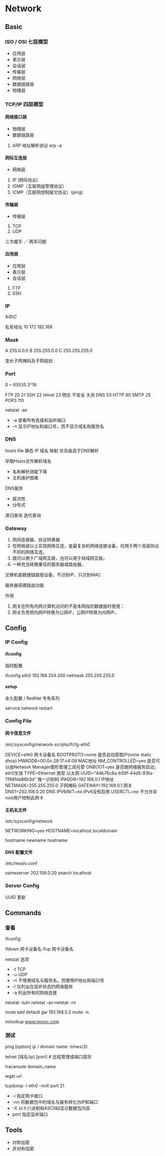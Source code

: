 # Network

## Basic

### ISO / OSI 七层模型

- 应用层
- 表示层
- 会话层
- 传输层
- 网络层
- 数据链路层
- 物理层

### TCP/IP 四层模型

#### 网络接口层

- 物理层
- 数据链路层

1. ARP 地址解析协议
arp -a

#### 网际互连层

- 网络层

1. IP (网际协议)
2. IGMP（互联网组管理协议）
3. ICMP（互联网控制报文协议）(ping)

#### 传输层

- 传输层

1. TCP
2. UDP

三次握手 ／ 两军问题

#### 应用层

- 应用层
- 表示层
- 会话层

1. FTP
2. SSH

### IP

A\B\C

私有地址
10
172
192.168

### Mask

A 255.0.0.0
B 255.255.0.0
C 255.255.255.0

变长子网掩码及子网规划

### Port

0 ~ 65535 2^16

FTP 20 21
SSH 22
telnet 23 明文 不安全 关闭
DNS 53
HTTP 80
SMTP 25
POP3 110

netstat -an

- -a 查看所有连接和监听端口
- -n 显示IP地址和端口号，而不显示域名和服务名

### DNS

hosts file 静态 IP 域名 映射 优先级高于DNS解析

早期Hosts文件解析域名
- 名称解析效能下降
- 主机维护困难

DNS服务
- 层次性
- 分布式

递归查询
迭代查询

### Gateway

1. 网间连接器、协议转换器
2. 在网络层以上实现网络互连，是最复杂的网络连接设备，仅用于两个高层协议不同的网络互连。
3. 既可以用于广域网互联，也可以用于局域网互联。
4. 一种充当转换重任的服务器或路由器。

交换机是数据链路层设备，不识别IP，只识别MAC

服务器搭建路由功能

作用
1. 网关在所有内网计算机访问的不是本网段的数据报时使用；
2. 网关负责把内网IP转换为公网IP，公网IP转换为内网IP。

## Config

### IP Config

#### ifconfig

临时配置

ifconfig eth0 192.168.254.200 netmask 255.255.255.0

#### setup

永久配置 / RedHat 专有系列

service network restart

### Config File

#### 网卡信息文件

/etc/sysconfig/network-scripts/ifcfg-eth0

DEVICE=eth0                                       网卡设备名
BOOTPROTO=none                                    是否自动获取IP(none static dhcp)
HWADDR=00:0c:29:17:c4:09                          MAC地址
NM\_CONTROLLED=yes                                是否可以由Network Manager图形管理工具托管
ONBOOT=yes                                        是否随网络服务启动，eth0生效
TYPE=Ethernet                                     类型 以太网
UUID="44b76c8a-b59f-44d5-83fa-7f98fda86b3d"       惟一识别码
IPADDR=192.168.0.1                                IP地址
NETMASK=255.255.255.0                             子网掩码
GATEWAY=192.168.0.1                               网关
DNS1=202.106.0.20                                 DNS
IPV6INIT=no                                       IPv6没有启用
USERCTL=no                                        不允许非root用户控制此网卡

#### 主机名文件

/etc/sysconfig/network

NETWORKING=yes
HOSTNAME=localhost.localdomain

hostname newname
hostname

#### DNS 配置文件

/etc/resolv.conf

nameserver 202.106.0.20
search localhost

### Server Config

UUID 更新

## Commands

### 查看

ifconfig

ifdown 网卡设备名
ifup 网卡设备名

netstat 选项
- -t    TCP
- -u    UDP
- -n    不使用域名与服务名，而使用IP地址和端口号
- -l    仅列出在监听状态的网络服务
- -a    列出所有的网络连接

netstat -tuln
netstat -an
netstat -rn

route add default gw 192.168.0.2
route -n

nslookup www.imooc.com

### 测试

ping [option] ip / domain name -times(3)

telnet [域名/ip] [port] # 远程管理或端口探测

traceroute domain\_name

wget url

tcpdump -i eth0 -nnX port 21
- -i    指定网卡接口
- -nn   将数据包中的域名与服务转化为IP和端口
- -X    以十六进制和ASCII码显示数据包内容
- port  指定监听端口

## Tools

- 对称加密
- 非对称加密

